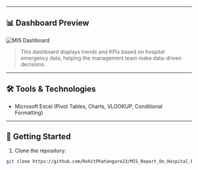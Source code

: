 
---

## 📊 Dashboard Preview

![MIS Dashboard](charts/dashboard.png)

> This dashboard displays trends and KPIs based on hospital emergency data, helping the management team make data-driven decisions.

---

## 🛠️ Tools & Technologies

- Microsoft Excel (Pivot Tables, Charts, VLOOKUP, Conditional Formatting)

---

## 🚀 Getting Started

1. Clone the repository:

```bash
git clone https://github.com/RohitPhatangare23/MIS_Report_On_Hospital_Emergency-.git
